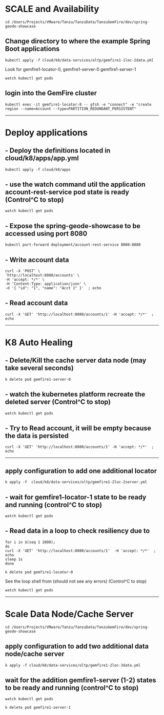 
# SCALE and Availability

```shell
cd /Users/Projects/VMware/Tanzu/TanzuData/TanzuGemFire/dev/spring-geode-showcase
```

## Change directory to where the example Spring Boot applications

```shell
kubectl apply -f cloud/k8/data-services/oltp/gemfire1-1loc-2data.yml
```


Look for gemfire1-locator-0, gemfire1-server-0 gemfire1-server-1
```shell
watch kubectl get pods
```

## login into the GemFire cluster

```shell
kubectl exec -it gemfire1-locator-0 -- gfsh -e "connect" -e "create region --name=Account --type=PARTITION_REDUNDANT_PERSISTENT"
```


--------------------------
# Deploy applications

##  - Deploy the definitions located in cloud/k8/apps/app.yml

```shell
kubectl apply -f cloud/k8/apps
```

##  - use the watch command util the application account-rest-service pod state is ready   (Control^C to stop)

```shell
watch kubectl get pods
```

##  - Expose the spring-geode-showcase to be accessed using port 8080

```shell
kubectl port-forward deployment/account-rest-service 8080:8080
```

##  - Write account data

```shell
curl -X 'POST' \
'http://localhost:8080/accounts' \
-H 'accept: */*' \
-H 'Content-Type: application/json' \
-d '{ "id": "1", "name": "Acct 1" }'  ; echo
```

##  - Read account data

```shell
curl -X 'GET' 'http://localhost:8080/accounts/1' -H 'accept: */*'  ; echo
```


--------------------------
# K8 Auto Healing

##  - Delete/Kill the cache server data node (may take several seconds)

```shell
k delete pod gemfire1-server-0
```

##  - watch the kubernetes platform recreate the deleted server (Control^C to stop)

```shell
watch kubectl get pods
```


##  - Try to Read account, it will be empty because the data is persisted 

```shell
curl -X 'GET' 'http://localhost:8080/accounts/1' -H 'accept: */*'  ; echo
```
--------------

## apply configuration to add one additional locator

```shell
k apply -f  cloud/k8/data-services/oltp/gemfire1-2loc-2server.yml
```

##  - wait for gemfire1-locator-1 state to be ready and running (control^C to stop)

```shell
watch kubectl get pods
```

##  - Read data in a loop to check resiliency due to 

```shell
for i in $(seq 1 2000);
do
curl -X 'GET' 'http://localhost:8080/accounts/1'  -H 'accept: */*'  ; echo
sleep 1s
done
```

```shell
k delete pod gemfire1-locator-0
```
See the loop shell from  (should not see any errors)  (Control^C to stop)

```shell
watch kubectl get pods
```



-------------------------------------------
# Scale Data Node/Cache Server

```shell
cd /Users/Projects/VMware/Tanzu/TanzuData/TanzuGemFire/dev/spring-geode-showcase
```

##  apply configuration to add two additional data node/cache server

```shell
k apply -f cloud/k8/data-services/oltp/gemfire1-2loc-3data.yml
```
##  wait for the addition gemfire1-server (1-2) states to be ready and running (control^C to stop)

```shell
watch kubectl get pods
```


```shell
k delete pod gemfire1-server-1
```
